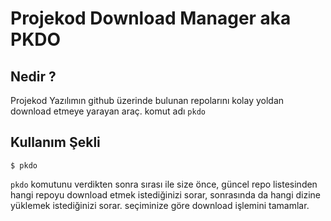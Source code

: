 Projekod Download Manager aka PKDO
===


## Nedir ?

Projekod Yazılımın github üzerinde bulunan repolarını kolay yoldan download etmeye yarayan araç.
komut adı `pkdo`


## Kullanım Şekli

````
$ pkdo
````
`pkdo` komutunu verdikten sonra sırası ile size önce, güncel repo listesinden hangi repoyu download etmek istediğinizi sorar,
sonrasında da hangi dizine yüklemek istediğinizi sorar.
seçiminize göre download işlemini tamamlar.


